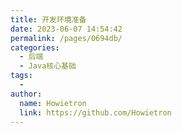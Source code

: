 ```yaml
---
title: 开发环境准备
date: 2023-06-07 14:54:42
permalink: /pages/0694db/
categories:
  - 后端
  - Java核心基础
tags:
  - 
author: 
  name: Howietron
  link: https://github.com/Howietron
---
```

